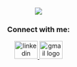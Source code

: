 








  <h1 align="center"><img src="https://komarev.com/ghpvc/?username=bektasalakus&color=brightgreen" align="center" />
</h1>



<h3 align="center">Connect with me:</h3>

<div align="center">
  <a href="https://www.linkedin.com/in/bektasalakus/" target="_self">
    <img src="https://raw.githubusercontent.com/maurodesouza/profile-readme-generator/master/src/assets/icons/social/linkedin/default.svg" width="52" height="40" alt="linkedin logo"  />
  </a>
  
  <a href="https://www.icloud.com/mail/bektasalakus" target="_blank">
    <img src="https://raw.githubusercontent.com/maurodesouza/profile-readme-generator/master/src/assets/icons/social/gmail/default.svg" width="52" height="40" alt="gmail logo"  />
  </a>
</div>





 







